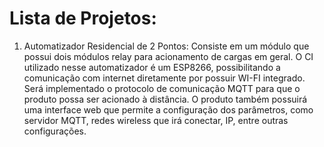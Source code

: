 # Lista de Projetos:

1. Automatizador Residencial de 2 Pontos: Consiste em um módulo que possui dois módulos relay para acionamento de cargas em geral. O CI utilizado nesse automatizador é um ESP8266, possibilitando a comunicação com internet diretamente por possuir WI-FI integrado. Será implementado o protocolo de comunicação MQTT para que o produto possa ser acionado à distância. O produto também possuirá uma interface web que permite a configuração dos parâmetros, como servidor MQTT, redes wireless que irá conectar, IP, entre outras configurações.



